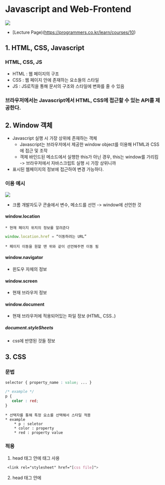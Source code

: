 # Javascript and Web-Frontend
![](https://s3.ap-northeast-2.amazonaws.com/grepp-cloudfront/programmers_imgs/learn/thumb-course-javascript-webfrontend.jpg)

* [Lecture Page)(https://programmers.co.kr/learn/courses/10)

## 1. HTML, CSS, Javascript
###  HTML, CSS, JS
* HTML : 웹 페이지의 구조
* CSS : 웹 페이지 안에 존재하는 요소들의 스타일
* JS : JS로직을 통해 문서의 구조와 스타일에 변화를 줄 수 있음

### 브라우저에서는 Javascript에서 HTML, CSS에 접근할 수 있는 API를 제공한다.

## 2. Window 객체
* Javascript 실행 시 가장 상위에 존재하는 객체
	* Javascript는 브라우저에서 제공한 window object를 이용해 HTML과 CSS에 접근 및 조작
	* 객체 바인드된 메소드에서 실행한 this가 아닌 경우, this는 window를 가리킴 -> 브라우저에서 자바스크립트 실행 시 가장 상위니까
* 표시된 웹페이지의 정보에 접근하여 변경 가능하다.

### 이용 예시
![](2st-consolImage)
* 크롬 개발자도구 콘솔에서 변수, 메소드를 선언 -> window에 선언한 것
#### window.location
	* 현재 페이지 위치의 정보를 알려준다
``` js
window.location.href = “이동하려는 URL”
```
	* 페이지 이동을 원할 땐 위와 같이 선언해주면 이동 됨
#### window.navigator
* 윈도우 자체의 정보
#### window.screen
* 현재 브라우저 정보
#### window.document
* 현재 브라우저에 적용되어있는 파일 정보 (HTML, CSS..)
##### document.styleSheets
* css에 반영된 것들 정보

## 3. CSS
### 문법
``` css
selector { property_name : value; ... }

/* example */
p {
   color : red;
}
```
	* 선택자를 통해 특정 요소를 선택해서 스타일 적용
	* example
		* p : seletor
		* color : property
		* red : property value

### 적용
1. head 태그 안에 <link> 태그 사용
``` css
 <link rel="stylesheet" href="[css file]">
```
2. head 태그 안에 <style> 태그를 사용해 직접 정의
``` css
 <style>
       ...
 </style>
```
3. html element안에 직접 속성으로 정의
``` css
    <p style="color:red">...</p>
```

### 스타일 적용 우선순위
* 스타일 정의가 충돌하는 경우 브라우저가 우선순위를 통해 스타일 따름
	1. html 안에서 element 태그 내에 정의한 스타일
	2. head에서 스타일 태그에서 정의한 스타일
	3. link를 통해 외부 파일에서 정의된 스타일


## 3. Document Object Model (DOM)
* 컴퓨터가 문서를 잘 처리할 수 있도록 문서 구조를 약속한 것
	* 자바스크립트를 통해 HTML문서에 접근 가능한 이유는 HTML 문서 DOM(Document Object Model)에 따라 기술되고, 이 DOM인터페이스를 통해 기술된 HTML가 객체로서 자바스크립트에 연결
### Tree 
#### 부모 ㅡ 자식 관계의 구조
![](https://i.stack.imgur.com/xw5Hm.png)
	* 위의 그림이라면 a가 parent, b가 children
``` html
<html>
	<head>
	</head>
	<body>
	</body>
</html>
```
	* HTML (parent tag) 
		* html = parent tag
		* head, body = children tag

### Element API
![](document_parent_children)
![](document_children_nextElementSibling)
* document를 통해 접근 가능
	* .children 
	* .parentNode
	* .firstElementChild
	* .lastElementChild
	* .nextElementSibling
	* .previousElementSibling

## 4. Document API
### 문서의 Element를 선택하는 방법
* document.getElementBy~ : 단일 엘리먼트를 선택하는 메소드
	* .getElementByID : 해당하는 id에 대한 태그가 반환
* document.getElementsBy~ : 다중 엘리먼트를 선택하는 메소드
### Element API
![](5st-Document-API/Document-API-getElement-inner)
* .innerHTML
	* element의 html 변경할 수 있음
* .innerText 
	* 	element의 text 변경할 수 있음
* .style
	* css를 변경

#### getAttribute / setAttribute
![](Document-src)
* 이미지 태그에 대해서는 API가 src 프로퍼티 속성을 동기화해주지만, 그 외에 것에서는 동기화해주지 않음
	* 이럴 땐 getAttribute 으로 가져올 수 있음
	* setAttribute로 변경도 가능
#####  예시
![](Document-src-getsetAttribute)


